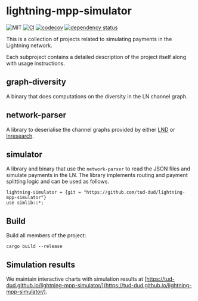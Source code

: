 # lightning-mpp-simulator

![MIT](https://img.shields.io/badge/license-MIT-blue.svg)
[![CI](https://github.com/tud-dud/lightning-mpp-simulator/actions/workflows/test.yml/badge.svg)](https://github.com/tud-dud/lightning-mpp-simulator/actions/workflows/test.yml)
[![codecov](https://codecov.io/gh/tud-dud/lightning-mpp-simulator/branch/main/graph/badge.svg?token=QZH345MHCJ)](https://codecov.io/gh/tud-dud/lightning-mpp-simulator)
[![dependency status](https://deps.rs/repo/github/tud-dud/lightning-mpp-simulator/status.svg)](https://deps.rs/repo/github/tud-dud/lightning-mpp-simulator)

This is a collection of projects related to simulating payments in the Lightning
network.

Each subproject contains a detailed description of the project itself along with
usage instructions.

## graph-diversity

A binary that does computations on the diversity in the LN channel graph.

## network-parser

A library to deserialise the channel graphs provided by either
[LND](https://lightning.engineering/api-docs/api/lnd/lightning/describe-graph/index.html)
or [lnresearch](https://github.com/lnresearch/topology).

## simulator

A library and binary that use the `network-parser` to read the JSON files and simulate
payments in the LN.
The library implements routing and payment splitting logic and can be used as
follows.

```
lightning-simulator = {git = "https://github.com/tud-dud/lightning-mpp-simulator"}
use simlib::*;
```

## Build

Build all members of the project:

`cargo build --release`

## Simulation results

We maintain interactive charts with simulation results at
[https://tud-dud.github.io/lightning-mpp-simulator/](https://tud-dud.github.io/lightning-mpp-simulator/).
